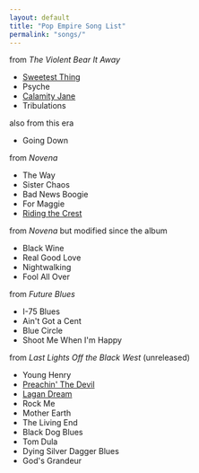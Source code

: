 ```yaml
---
layout: default
title: "Pop Empire Song List"
permalink: "songs/"
---
```


from *The Violent Bear It Away*

 + [Sweetest Thing](songs/sweetest-thing.pdf)
 + Psyche
 + [Calamity Jane](songs/calamity-jane.pdf)
 + Tribulations

also from this era

 + Going Down

from *Novena*
 
 + The Way
 + Sister Chaos
 + Bad News Boogie
 + For Maggie
 + [Riding the Crest](songs/RIDING%20THE%20CREST.txt)

from *Novena* but modified since the album

 + Black Wine
 + Real Good Love
 + Nightwalking
 + Fool All Over

from *Future Blues*

 + I-75 Blues
 + Ain't Got a Cent
 + Blue Circle
 + Shoot Me When I'm Happy

from *Last Lights Off the Black West* (unreleased)

 + Young Henry
 + [Preachin' The Devil](songs/preachin-the-devil.pdf)
 + [Lagan Dream](songs/LAGAN%20DREAM.txt)
 + Rock Me
 + Mother Earth
 + The Living End
 + Black Dog Blues
 + Tom Dula
 + Dying Silver Dagger Blues
 + God's Grandeur
